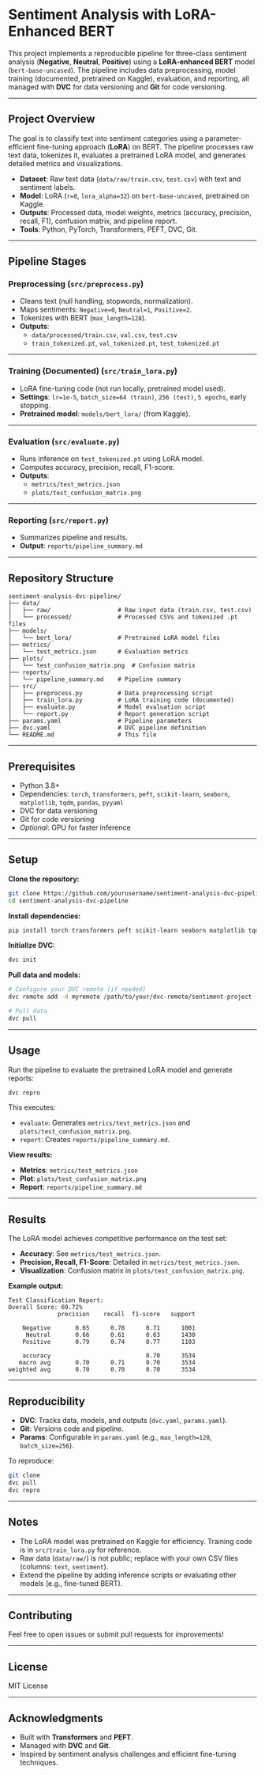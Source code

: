 # Sentiment Analysis with LoRA-Enhanced BERT

This project implements a reproducible pipeline for three-class sentiment analysis (**Negative**, **Neutral**, **Positive**) using a **LoRA-enhanced BERT** model (`bert-base-uncased`). The pipeline includes data preprocessing, model training (documented, pretrained on Kaggle), evaluation, and reporting, all managed with **DVC** for data versioning and **Git** for code versioning.

---

## Project Overview

The goal is to classify text into sentiment categories using a parameter-efficient fine-tuning approach (**LoRA**) on BERT. The pipeline processes raw text data, tokenizes it, evaluates a pretrained LoRA model, and generates detailed metrics and visualizations.

- **Dataset**: Raw text data (`data/raw/train.csv`, `test.csv`) with text and sentiment labels.
- **Model**: LoRA (`r=8`, `lora_alpha=32`) on `bert-base-uncased`, pretrained on Kaggle.
- **Outputs**: Processed data, model weights, metrics (accuracy, precision, recall, F1), confusion matrix, and pipeline report.
- **Tools**: Python, PyTorch, Transformers, PEFT, DVC, Git.

---

## Pipeline Stages

### Preprocessing (`src/preprocess.py`)

- Cleans text (null handling, stopwords, normalization).
- Maps sentiments: `Negative=0`, `Neutral=1`, `Positive=2`.
- Tokenizes with BERT (`max_length=128`).
- **Outputs**:
  - `data/processed/train.csv`, `val.csv`, `test.csv`
  - `train_tokenized.pt`, `val_tokenized.pt`, `test_tokenized.pt`

---

### Training (Documented) (`src/train_lora.py`)

- LoRA fine-tuning code (not run locally, pretrained model used).
- **Settings**: `lr=1e-5`, `batch_size=64 (train)`, `256 (test)`, `5 epochs`, early stopping.
- **Pretrained model**: `models/bert_lora/` (from Kaggle).

---

### Evaluation (`src/evaluate.py`)

- Runs inference on `test_tokenized.pt` using LoRA model.
- Computes accuracy, precision, recall, F1-score.
- **Outputs**:
  - `metrics/test_metrics.json`
  - `plots/test_confusion_matrix.png`

---

### Reporting (`src/report.py`)

- Summarizes pipeline and results.
- **Output**: `reports/pipeline_summary.md`

---

## Repository Structure

```
sentiment-analysis-dvc-pipeline/
├── data/
│   ├── raw/                   # Raw input data (train.csv, test.csv)
│   └── processed/             # Processed CSVs and tokenized .pt files
├── models/
│   └── bert_lora/             # Pretrained LoRA model files
├── metrics/
│   └── test_metrics.json      # Evaluation metrics
├── plots/
│   └── test_confusion_matrix.png  # Confusion matrix
├── reports/
│   └── pipeline_summary.md    # Pipeline summary
├── src/
│   ├── preprocess.py          # Data preprocessing script
│   ├── train_lora.py          # LoRA training code (documented)
│   ├── evaluate.py            # Model evaluation script
│   └── report.py              # Report generation script
├── params.yaml                # Pipeline parameters
├── dvc.yaml                   # DVC pipeline definition
└── README.md                  # This file
```

---

## Prerequisites

- Python 3.8+
- Dependencies: `torch`, `transformers`, `peft`, `scikit-learn`, `seaborn`, `matplotlib`, `tqdm`, `pandas`, `pyyaml`
- DVC for data versioning
- Git for code versioning
- *Optional*: GPU for faster inference

---

## Setup

**Clone the repository:**

```bash
git clone https://github.com/yourusername/sentiment-analysis-dvc-pipeline.git
cd sentiment-analysis-dvc-pipeline
```

**Install dependencies:**

```bash
pip install torch transformers peft scikit-learn seaborn matplotlib tqdm pandas pyyaml dvc
```

**Initialize DVC:**

```bash
dvc init
```

**Pull data and models:**

```bash
# Configure your DVC remote (if needed)
dvc remote add -d myremote /path/to/your/dvc-remote/sentiment-project

# Pull data
dvc pull
```

---

## Usage

Run the pipeline to evaluate the pretrained LoRA model and generate reports:

```bash
dvc repro
```

This executes:

- `evaluate`: Generates `metrics/test_metrics.json` and `plots/test_confusion_matrix.png`.
- `report`: Creates `reports/pipeline_summary.md`.

**View results:**

- **Metrics**: `metrics/test_metrics.json`
- **Plot**: `plots/test_confusion_matrix.png`
- **Report**: `reports/pipeline_summary.md`

---

## Results

The LoRA model achieves competitive performance on the test set:

- **Accuracy**: See `metrics/test_metrics.json`.
- **Precision, Recall, F1-Score**: Detailed in `metrics/test_metrics.json`.
- **Visualization**: Confusion matrix in `plots/test_confusion_matrix.png`.

**Example output:**

```
Test Classification Report:
Overall Score: 69.72%
              precision    recall  f1-score   support

    Negative       0.65      0.78      0.71      1001
     Neutral       0.66      0.61      0.63      1430
    Positive       0.79      0.74      0.77      1103

    accuracy                           0.70      3534
   macro avg       0.70      0.71      0.70      3534
weighted avg       0.70      0.70      0.70      3534
```

---

## Reproducibility

- **DVC**: Tracks data, models, and outputs (`dvc.yaml`, `params.yaml`).
- **Git**: Versions code and pipeline.
- **Params**: Configurable in `params.yaml` (e.g., `max_length=128`, `batch_size=256`).

To reproduce:

```bash
git clone 
dvc pull
dvc repro
```

---

## Notes

- The LoRA model was pretrained on Kaggle for efficiency. Training code is in `src/train_lora.py` for reference.
- Raw data (`data/raw/`) is not public; replace with your own CSV files (columns: `text`, `sentiment`).
- Extend the pipeline by adding inference scripts or evaluating other models (e.g., fine-tuned BERT).

---

## Contributing

Feel free to open issues or submit pull requests for improvements!

---

## License

MIT License

---

## Acknowledgments

- Built with **Transformers** and **PEFT**.
- Managed with **DVC** and **Git**.
- Inspired by sentiment analysis challenges and efficient fine-tuning techniques.
```

